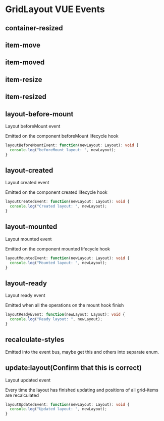 # GridLayout VUE Events

## container-resized

## item-move

## item-moved

## item-resize

## item-resized


## layout-before-mount
Layout beforeMount event

Emitted on the component beforeMount lifecycle hook

```typescript
layoutBeforeMountEvent: function(newLayout: Layout): void {
  console.log("beforeMount layout: ", newLayout);
}
```

## layout-created
Layout created event

Emitted on the component created lifecycle hook

```typescript
layoutCreatedEvent: function(newLayout: Layout): void {
  console.log("Created layout: ", newLayout);
}
```

## layout-mounted
Layout mounted event

Emitted on the component mounted lifecycle hook

```typescript
layoutMountedEvent: function(newLayout: Layout): void {
  console.log("Mounted layout: ", newLayout);
}
```


## layout-ready
Layout ready event

Emitted when all the operations on the mount hook finish

```typescript
layoutReadyEvent: function(newLayout: Layout): void {
  console.log("Ready layout: ", newLayout);
}
```


## recalculate-styles 
Emitted into the event bus, maybe get this and others into separate enum.


## update:layout(Confirm that this is correct)
Layout updated event

Every time the layout has finished updating and positions of all grid-items are recalculated

```typescript
layoutUpdatedEvent: function(newLayout: Layout): void {
  console.log("Updated layout: ", newLayout);
}
```

